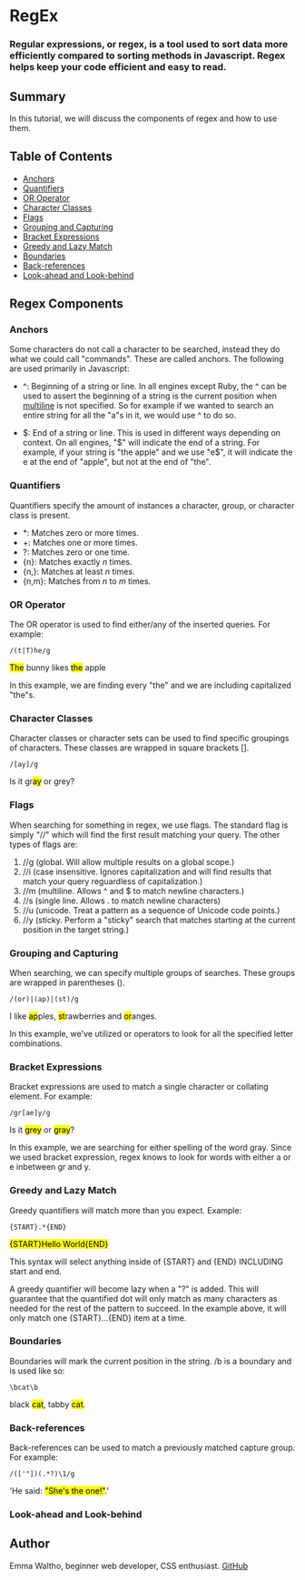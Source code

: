 # RegEx
### Regular expressions, or regex, is a tool used to sort data more efficiently compared to sorting methods in Javascript. Regex helps keep your code efficient and easy to read.

## Summary

In this tutorial, we will discuss the components of regex and how to use them.

## Table of Contents

- [Anchors](#anchors)
- [Quantifiers](#quantifiers)
- [OR Operator](#or-operator)
- [Character Classes](#character-classes)
- [Flags](#flags)
- [Grouping and Capturing](#grouping-and-capturing)
- [Bracket Expressions](#bracket-expressions)
- [Greedy and Lazy Match](#greedy-and-lazy-match)
- [Boundaries](#boundaries)
- [Back-references](#back-references)
- [Look-ahead and Look-behind](#look-ahead-and-look-behind)

## Regex Components

### Anchors

Some characters do not call a character to be searched, instead they do what we could call "commands". These are called anchors. The following are used primarily in Javascript:

- ^: Beginning of a string or line. In all engines except Ruby, the ^ can be used to assert the beginning of a string is the current position when [multiline](#flags) is not specified. So for example if we wanted to search an entire string for all the "a"s in it, we would use ^ to do so.

- \$: End of a string or line. This is used in different ways depending on context. On all engines, "\$" will indicate the end of a string. For example, if your string is "the apple" and we use "e$", it will indicate the e at the end of "apple", but not at the end of "the".


### Quantifiers

Quantifiers specify the amount of instances a character, group, or character class is present.

- *: Matches zero or more times.
- +: Matches one or more times.
- ?: Matches zero or one time.
- {n}: Matches exactly *n* times.
- {n,}: Matches at least *n* times.
- {n,m}: Matches from *n* to *m* times.

### OR Operator

The OR operator is used to find either/any of the inserted queries. For example:

    /(t|T)he/g

<mark>The</mark> bunny likes <mark>the</mark> apple

In this example, we are finding every "the" and we are including capitalized "the"s.

### Character Classes

Character classes or character sets can be used to find specific groupings of characters. These classes are wrapped in square brackets [].

    /[ay]/g

Is it gr<mark>ay</mark> or grey?

### Flags

When searching for something in regex, we use flags. The standard flag is simply "//" which will find the first result matching your query. The other types of flags are:

1. //g (global. Will allow multiple results on a global scope.)
2. //i (case insensitive. Ignores capitalization and will find results that match your query reguardless of capitalization.)
3. //m (multiline. Allows ^ and $ to match newline characters.)
4. //s (single line. Allows . to match newline characters)
5. //u (unicode. Treat a pattern as a sequence of Unicode code points.)
6. //y (sticky. Perform a "sticky" search that matches starting at the current position in the target string.)

### Grouping and Capturing

When searching, we can specify multiple groups of searches. These groups are wrapped in parentheses ().

    /(or)|(ap)|(st)/g

I like <mark>ap</mark>ples, <mark>st</mark>rawberries and <mark>or</mark>anges.

In this example, we've utilized or operators to look for all the specified letter combinations.

### Bracket Expressions

Bracket expressions are used to match a single character or collating element. For example:

    /gr[ae]y/g

Is it <mark>grey</mark> or <mark>gray</mark>?

In this example, we are searching for either spelling of the word gray. Since we used bracket expression, regex knows to look for words with either a or e inbetween gr and y.

### Greedy and Lazy Match

Greedy quantifiers will match more than you expect. Example:

    {START}.*{END}

<mark>{START}Hello World{END}</mark>

This syntax will select anything inside of {START} and {END} INCLUDING start and end.

A greedy quantifier will become lazy when a "?" is added. This will guarantee that the quantified dot will only match as many characters as needed for the rest of the pattern to succeed. In the example above, it will only match one {START}…{END} item at a time.

### Boundaries

Boundaries will mark the current position in the string. /b is a boundary and is used like so:

    \bcat\b

black <mark>cat</mark>, tabby <mark>cat</mark>.

### Back-references

Back-references can be used to match a previously matched capture group. For example:

    /(['"])(.*?)\1/g

'He said: <mark>"She's the one!"</mark>.'

### Look-ahead and Look-behind



## Author

Emma Waltho, beginner web developer, CSS enthusiast. [GitHub](https://github.com/ewaltho)